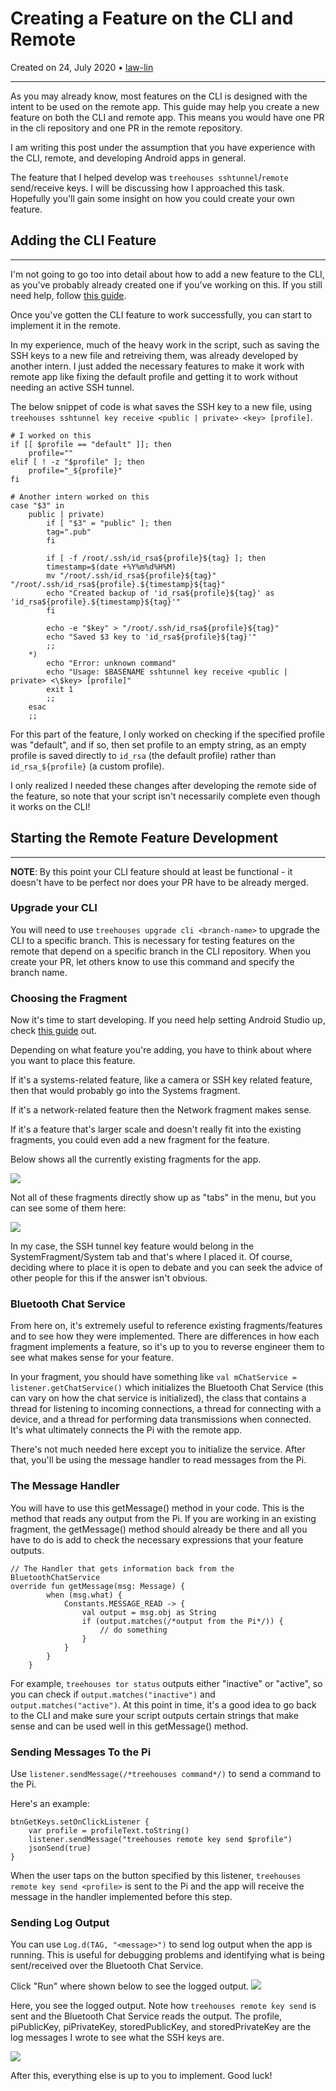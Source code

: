 # Creating a Feature on the CLI and Remote

Created on 24, July 2020 • [law-lin](https://github.com/law-lin)

---

As you may already know, most features on the CLI is designed with the intent to be used on the remote app. This guide may help you create a new feature on both the CLI and remote app. This means you would have one PR in the cli repository and one PR in the remote repository.

I am writing this post under the assumption that you have experience with the CLI, remote, and developing Android apps in general.

The feature that I helped develop was `treehouses sshtunnel`/`remote` send/receive keys. I will be discussing how I approached this task. Hopefully you'll gain some insight on how you could create your own feature.

## Adding the CLI Feature

---

I'm not going to go too into detail about how to add a new feature to the CLI, as you've probably already created one if you've working on this. If you still need help, follow [this guide](20190831-newfeature.md).

Once you've gotten the CLI feature to work successfully, you can start to implement it in the remote.

In my experience, much of the heavy work in the script, such as saving the SSH keys to a new file and retreiving them, was already developed by another intern. I just added the necessary features to make it work with remote app like fixing the default profile and getting it to work without needing an active SSH tunnel.

The below snippet of code is what saves the SSH key to a new file, using `treehouses sshtunnel key receive <public | private> <key> [profile]`.

```
# I worked on this
if [[ $profile == "default" ]]; then
    profile=""
elif [ ! -z "$profile" ]; then
    profile="_${profile}"
fi

# Another intern worked on this
case "$3" in
    public | private)
        if [ "$3" = "public" ]; then
        tag=".pub"
        fi

        if [ -f /root/.ssh/id_rsa${profile}${tag} ]; then
        timestamp=$(date +%Y%m%d%H%M)
        mv "/root/.ssh/id_rsa${profile}${tag}" "/root/.ssh/id_rsa${profile}.${timestamp}${tag}"
        echo "Created backup of 'id_rsa${profile}${tag}' as 'id_rsa${profile}.${timestamp}${tag}'"
        fi

        echo -e "$key" > "/root/.ssh/id_rsa${profile}${tag}"
        echo "Saved $3 key to 'id_rsa${profile}${tag}'"
        ;;
    *)
        echo "Error: unknown command"
        echo "Usage: $BASENAME sshtunnel key receive <public | private> <\$key> [profile]"
        exit 1
        ;;
    esac
    ;;
```

For this part of the feature, I only worked on checking if the specified profile was "default", and if so, then set profile to an empty string, as an empty profile is saved directly to `id_rsa` (the default profile) rather than `id_rsa_${profile}` (a custom profile).

I only realized I needed these changes after developing the remote side of the feature, so note that your script isn't necessarily complete even though it works on the CLI!

## Starting the Remote Feature Development

---

**NOTE**: By this point your CLI feature should at least be functional - it doesn't have to be perfect nor does your PR have to be already merged.

### Upgrade your CLI

You will need to use `treehouses upgrade cli <branch-name>` to upgrade the CLI to a specific branch. This is necessary for testing features on the remote that depend on a specific branch in the CLI repository. When you create your PR, let others know to use this command and specify the branch name.

### Choosing the Fragment

Now it's time to start developing. If you need help setting Android Studio up, check [this guide](20200110-androidstudiosetup.md) out.

Depending on what feature you're adding, you have to think about where you want to place this feature.

If it's a systems-related feature, like a camera or SSH key related feature, then that would probably go into the Systems fragment.

If it's a network-related feature then the Network fragment makes sense.

If it's a feature that's larger scale and doesn't really fit into the existing fragments, you could even add a new fragment for the feature.

Below shows all the currently existing fragments for the app.

![](./images/20200724-android-studio-fragments.png)

Not all of these fragments directly show up as "tabs" in the menu, but you can see some of them here:

![](./images/20200724-remote-menu.png)

In my case, the SSH tunnel key feature would belong in the SystemFragment/System tab and that's where I placed it. Of course, deciding where to place it is open to debate and you can seek the advice of other people for this if the answer isn't obvious.

### Bluetooth Chat Service

From here on, it's extremely useful to reference existing fragments/features and to see how they were implemented. There are differences in how each fragment implements a feature, so it's up to you to reverse engineer them to see what makes sense for your feature.

In your fragment, you should have something like
`val mChatService = listener.getChatService()`
which initializes the Bluetooth Chat Service (this can vary on how the chat service is initialized), the class that contains a thread for listening to incoming connections, a thread for connecting with a device, and a thread for performing data transmissions when connected. It's what ultimately connects the Pi with the remote app.

There's not much needed here except you to initialize the service. After that, you'll be using the message handler to read messages from the Pi.

### The Message Handler

You will have to use this getMessage() method in your code. This is the method that reads any output from the Pi. If you are working in an existing fragment, the getMessage() method should already be there and all you have to do is add to check the necessary expressions that your feature outputs.

```
// The Handler that gets information back from the BluetoothChatService
override fun getMessage(msg: Message) {
        when (msg.what) {
            Constants.MESSAGE_READ -> {
                val output = msg.obj as String
                if (output.matches(/*output from the Pi*/)) {
                    // do something
                }
            }
        }
    }
```

For example, `treehouses tor status` outputs either "inactive" or "active", so you can check if `output.matches("inactive")` and `output.matches("active")`. At this point in time, it's a good idea to go back to the CLI and make sure your script outputs certain strings that make sense and can be used well in this getMessage() method.

### Sending Messages To the Pi

Use `listener.sendMessage(/*treehouses command*/)` to send a command to the Pi.

Here's an example:

```
btnGetKeys.setOnClickListener {
    var profile = profileText.toString()
    listener.sendMessage("treehouses remote key send $profile")
    jsonSend(true)
}
```

When the user taps on the button specified by this listener, `treehouses remote key send <profile>` is sent to the Pi and the app will receive the message in the handler implemented before this step.

### Sending Log Output

You can use `Log.d(TAG, "<message>")` to send log output when the app is running. This is useful for debugging problems and identifying what is being sent/received over the Bluetooth Chat Service.

Click "Run" where shown below to see the logged output.
![](./images/20200724-android-studio-run.png)

Here, you see the logged output. Note how `treehouses remote key send` is sent and the Bluetooth Chat Service reads the output. The profile, piPublicKey, piPrivateKey, storedPublicKey, and storedPrivateKey are the log messages I wrote to see what the SSH keys are.

![](./images/20200724-android-studio-log.png)

After this, everything else is up to you to implement. Good luck!
